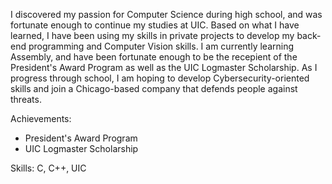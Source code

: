I discovered my passion for Computer Science during high school, and was fortunate enough to continue my studies at UIC.
Based on what I have learned, I have been using my skills in private projects to develop my back-end programming and Computer Vision skills.
I am currently learning Assembly, and have been fortunate enough to be the recepient of the President's Award Program as well as the UIC Logmaster Scholarship.
As I progress through school, I am hoping to develop Cybersecurity-oriented skills and join a Chicago-based company that defends people against threats.

Achievements:
- President's Award Program
- UIC Logmaster Scholarship

Skills:
C, C++, UIC
<!--
**pmaga2/pmaga2** is a ✨ _special_ ✨ repository because its `README.md` (this file) appears on your GitHub profile.

Here are some ideas to get you started:

- 🔭 I’m currently working on ...
- 🌱 I’m currently learning ...
- 👯 I’m looking to collaborate on ...
- 🤔 I’m looking for help with ...
- 💬 Ask me about ...
- 📫 How to reach me: ...
- 😄 Pronouns: ...
- ⚡ Fun fact: ...
-->
